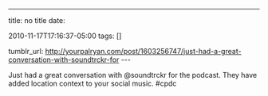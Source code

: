 ---
title: no title
date:

 2010-11-17T17:16:37-05:00 
tags:  []

tumblr_url:
http://yourpalryan.com/post/1603256747/just-had-a-great-conversation-with-soundtrckr-for
\-\--

Just had a great conversation with \@soundtrckr for the podcast. They
have added location context to your social music. \#cpdc
